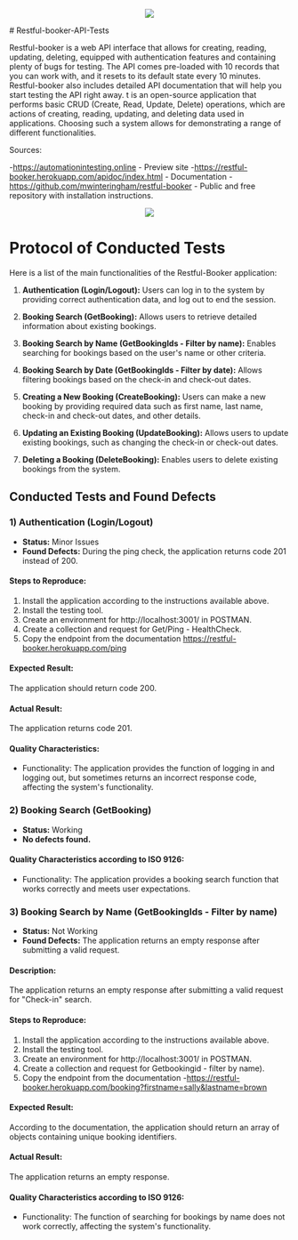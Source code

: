 <p align="center">
    <img src="https://skillicons.dev/icons?i=github,postman,github,postman,github,postman,github,postman,github,postman,github,postman,github,postman,github" />
</p>
# Restful-booker-API-Tests

Restful-booker is a web API interface that allows for creating, reading, updating, deleting, equipped with authentication features and containing plenty of bugs for testing. The API comes pre-loaded with 10 records that you can work with, and it resets to its default state every 10 minutes. Restful-booker also includes detailed API documentation that will help you start testing the API right away. 
t is an open-source application that performs basic CRUD (Create, Read, Update, Delete) operations, which are actions of creating, reading, updating, and deleting data used in applications. Choosing such a system allows for demonstrating a range of different functionalities.

Sources:

-https://automationintesting.online - Preview site
-https://restful-booker.herokuapp.com/apidoc/index.html - Documentation
-https://github.com/mwinteringham/restful-booker - Public and free repository with installation instructions.

<p align="center">
    <img src="https://skillicons.dev/icons?i=github,postman,github,postman,github,postman,github,postman,github,postman,github,postman,github,postman,github" />
</p>

# Protocol of Conducted Tests

Here is a list of the main functionalities of the Restful-Booker application:

1. **Authentication (Login/Logout):** Users can log in to the system by providing correct authentication data, and log out to end the session.

2. **Booking Search (GetBooking):** Allows users to retrieve detailed information about existing bookings.

3. **Booking Search by Name (GetBookingIds - Filter by name):** Enables searching for bookings based on the user's name or other criteria.

4. **Booking Search by Date (GetBookingIds - Filter by date):** Allows filtering bookings based on the check-in and check-out dates.

5. **Creating a New Booking (CreateBooking):** Users can make a new booking by providing required data such as first name, last name, check-in and check-out dates, and other details.

6. **Updating an Existing Booking (UpdateBooking):** Allows users to update existing bookings, such as changing the check-in or check-out dates.

7. **Deleting a Booking (DeleteBooking):** Enables users to delete existing bookings from the system.

## Conducted Tests and Found Defects

### 1) Authentication (Login/Logout)

- **Status:** Minor Issues  
- **Found Defects:** During the ping check, the application returns code 201 instead of 200.  

#### Steps to Reproduce:
1. Install the application according to the instructions available above.
2. Install the testing tool.
3. Create an environment for http://localhost:3001/ in POSTMAN.
4. Create a collection and request for Get/Ping - HealthCheck.
5. Copy the endpoint from the documentation https://restful-booker.herokuapp.com/ping
   
#### Expected Result:
The application should return code 200.

#### Actual Result:
The application returns code 201.

#### Quality Characteristics:
- Functionality: The application provides the function of logging in and logging out, but sometimes returns an incorrect response code, affecting the system's functionality.

### 2) Booking Search (GetBooking)

- **Status:** Working  
- **No defects found.**  

#### Quality Characteristics according to ISO 9126:
- Functionality: The application provides a booking search function that works correctly and meets user expectations.

### 3) Booking Search by Name (GetBookingIds - Filter by name)

- **Status:** Not Working  
- **Found Defects:** The application returns an empty response after submitting a valid request.  

#### Description:
The application returns an empty response after submitting a valid request for "Check-in" search.  

#### Steps to Reproduce:
1. Install the application according to the instructions available above.
2. Install the testing tool.
3. Create an environment for http://localhost:3001/ in POSTMAN.
4. Create a collection and request for Getbookingid - filter by name).
5. Copy the endpoint from the documentation -https://restful-booker.herokuapp.com/booking?firstname=sally&lastname=brown

#### Expected Result:
According to the documentation, the application should return an array of objects containing unique booking identifiers.

#### Actual Result:
The application returns an empty response.

#### Quality Characteristics according to ISO 9126:
- Functionality: The function of searching for bookings by name does not work correctly, affecting the system's functionality.